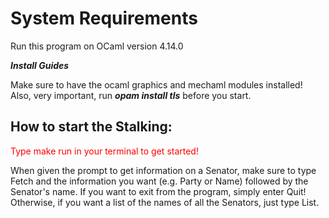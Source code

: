 # **System Requirements**

Run this program on OCaml version 4.14.0


***Install Guides***

Make sure to have the ocaml graphics and mechaml modules installed! Also, 
very important, run ***opam install tls*** before you start.

## How to start the Stalking:

<span style="color:red">Type make run in your terminal to get started!</span>

When given the prompt to get information on a Senator, make sure to type
Fetch and the information you want (e.g. Party or Name) followed by the 
Senator's name. If you want to exit from the program, simply enter Quit! 
Otherwise, if you want a list of the names of all the Senators, just 
type List.
